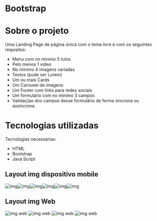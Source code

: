 # Bootstrap

# Sobre o projeto

Uma Landing Page de página única com o tema livre e com os seguintes requisitos:
- Menu com no minimo 5 tulos
- Pelo menos 1 video
- No minimo 4 imagens variadas
- Textos (pode ser Lorem)
- Um ou mais Cards
- Um Carousel de imagens
- Um Footer com links para redes sociais
- Um formulário com no minimo 3 campos
- Validaç]ao dos campos desse formulário de forma sincrona ou assincrona.

 # Tecnologias utilizadas
 
 Tecnologias necessárias:
- HTML
- Bootstrap
- Java Script

## Layout img dispositivo mobile

![img](https://github.com/bustos00/bootstrap1/blob/siteCompleto/Assest/layout1.png)![img](https://github.com/bustos00/bootstrap1/blob/siteCompleto/Assest/layoutCell2.png)![img](https://github.com/bustos00/bootstrap1/blob/siteCompleto/Assest/layoutCell4.png)![img](https://github.com/bustos00/bootstrap1/blob/siteCompleto/Assest/layoutCell5.png)![img](https://github.com/bustos00/bootstrap1/blob/siteCompleto/Assest/layoutCell6.png)![img](https://github.com/bustos00/bootstrap1/blob/siteCompleto/Assest/layoutCell7.png)



## Layout img Web

![img web](https://github.com/bustos00/bootstrap1/blob/siteCompleto/Assest/LayoutWeb1.png)
![img web](https://github.com/bustos00/bootstrap1/blob/siteCompleto/Assest/layoutWeb2.png)
![img web](https://github.com/bustos00/bootstrap1/blob/siteCompleto/Assest/layoutWeb4.png)
![img web](https://github.com/bustos00/bootstrap1/blob/siteCompleto/Assest/layoutWeb5.png)


